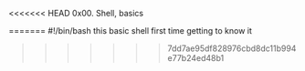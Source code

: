 <<<<<<< HEAD
0x00. Shell, basics

=======
#!/bin/bash
this basic shell 
first time getting to know it
>>>>>>> 7dd7ae95df828976cbd8dc11b994e77b24ed48b1

